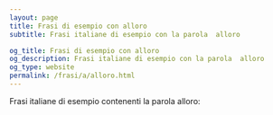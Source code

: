 ```yaml
---
layout: page
title: Frasi di esempio con alloro 
subtitle: Frasi italiane di esempio con la parola  alloro

og_title: Frasi di esempio con alloro 
og_description: Frasi italiane di esempio con la parola  alloro
og_type: website
permalink: /frasi/a/alloro.html
---
```


Frasi italiane di esempio contenenti la parola alloro:


